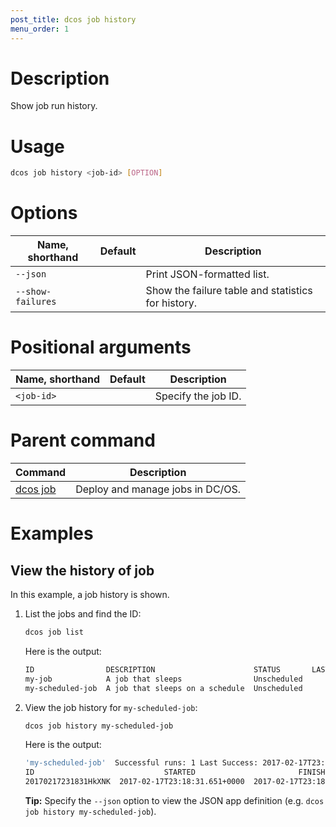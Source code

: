 ```yaml
---
post_title: dcos job history
menu_order: 1
---
```

    
# Description
Show job run history.

# Usage

```bash
dcos job history <job-id> [OPTION]
```

# Options

| Name, shorthand | Default | Description |
|---------|-------------|-------------|
| `--json`   |             |  Print JSON-formatted list. |
| `--show-failures`   |             |  Show the failure table and statistics for history. |

# Positional arguments

| Name, shorthand | Default | Description |
|---------|-------------|-------------|
| `<job-id>`   |             |  Specify the job ID. |

# Parent command

| Command | Description |
|---------|-------------|
| [dcos job](/docs/1.10/cli/command-reference/dcos-job/) |  Deploy and manage jobs in DC/OS. |

# Examples

## View the history of job

In this example, a job history is shown.

1.  List the jobs and find the ID:

    ```bash
    dcos job list
    ```
    
    Here is the output:
    
    ```bash
    ID                DESCRIPTION                      STATUS       LAST SUCCESFUL RUN  
    my-job            A job that sleeps                Unscheduled         N/A          
    my-scheduled-job  A job that sleeps on a schedule  Unscheduled         N/A 
    ```
    
1.  View the job history for `my-scheduled-job`:

    ```bash
    dcos job history my-scheduled-job
    ```
    
    Here is the output:
    
    ```bash
    'my-scheduled-job'  Successful runs: 1 Last Success: 2017-02-17T23:18:33.842+0000
    ID                             STARTED                       FINISHED            
    20170217231831HkXNK  2017-02-17T23:18:31.651+0000  2017-02-17T23:18:33.843+0000 
    ```
    
    **Tip:** Specify the `--json` option to view the JSON app definition (e.g. `dcos job history my-scheduled-job`).